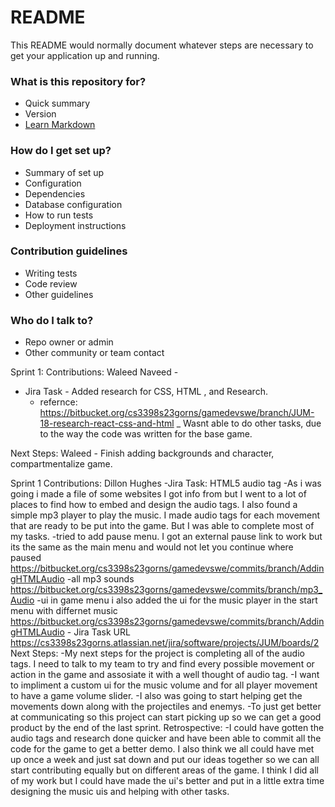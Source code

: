 # README #

This README would normally document whatever steps are necessary to get your application up and running.

### What is this repository for? ###

* Quick summary
* Version
* [Learn Markdown](https://bitbucket.org/tutorials/markdowndemo)

### How do I get set up? ###

* Summary of set up
* Configuration
* Dependencies
* Database configuration
* How to run tests
* Deployment instructions

### Contribution guidelines ###

* Writing tests
* Code review
* Other guidelines

### Who do I talk to? ###

* Repo owner or admin
* Other community or team contact

Sprint 1:
Contributions:
Waleed Naveed - 
- Jira Task - Added research for CSS, HTML , and Research.
	- refernce: https://bitbucket.org/cs3398s23gorns/gamedevswe/branch/JUM-18-research-react-css-and-html
	_ Wasnt able to do other tasks, due to the way the code was written for the base game. 
	
	
Next Steps:
Waleed - Finish adding backgrounds and character, compartmentalize game.






Sprint 1 
Contributions:
Dillon Hughes
-Jira Task: HTML5 audio tag
	-As i was going i made a file of some websites I got info from but I went to a lot of places to find how to embed and design the audio tags. 
	I also found a simple mp3 player to play the music. I made audio tags for each movement that are ready to be put into the game. But I was 
	able to complete most of my tasks.
	-tried to add pause menu. I got an external pause link to work but its the same as the main menu and would not let you continue where paused
	https://bitbucket.org/cs3398s23gorns/gamedevswe/commits/branch/AddingHTMLAudio
	-all mp3 sounds
	https://bitbucket.org/cs3398s23gorns/gamedevswe/commits/branch/mp3_Audio
	-ui in game menu i also added the ui for the music player in the start menu with differnet music
	https://bitbucket.org/cs3398s23gorns/gamedevswe/commits/branch/AddingHTMLAudio
	-
Jira Task URL
https://cs3398s23gorns.atlassian.net/jira/software/projects/JUM/boards/2
Next Steps:
	-My next steps for the project is completing all of the audio tags. I need to talk to my team to try and find every possible 
	movement or action in the game and assosiate it with a well thought of audio tag.
	-I want to impliment a custom ui for the music volume and for all player movement to have a game volume slider.
	-I also was going to start helping get the movements down along with the projectiles and enemys.
	-To just get better at communicating so this project can start picking up so we can get a good product by the end of the last sprint.
Retrospective:
	-I could have gotten the audio tags and research done quicker and have been able to commit all the code for the game to get a better demo. 
	I also think we all could have met up once a week and just sat down and put our ideas together so we can all start contributing equally but 
	on different areas of the game. I think I did all of my work but I could have made the ui's better and put in a little extra time designing
	the music uis and helping with other tasks.
	